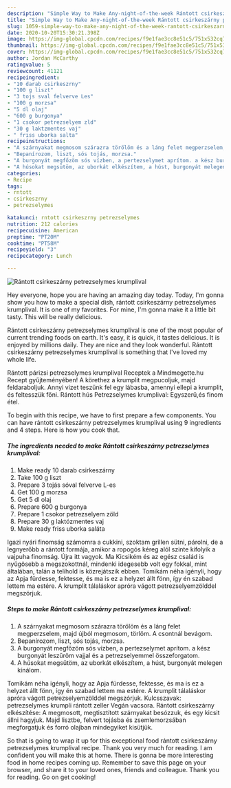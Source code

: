 ```yaml
---
description: "Simple Way to Make Any-night-of-the-week Rántott csirkeszárny petrezselymes krumplival"
title: "Simple Way to Make Any-night-of-the-week Rántott csirkeszárny petrezselymes krumplival"
slug: 1059-simple-way-to-make-any-night-of-the-week-rantott-csirkeszarny-petrezselymes-krumplival
date: 2020-10-20T15:30:21.398Z
image: https://img-global.cpcdn.com/recipes/f9e1fae3cc8e51c5/751x532cq70/rantott-csirkeszarny-petrezselymes-krumplival-recept-foto.jpg
thumbnail: https://img-global.cpcdn.com/recipes/f9e1fae3cc8e51c5/751x532cq70/rantott-csirkeszarny-petrezselymes-krumplival-recept-foto.jpg
cover: https://img-global.cpcdn.com/recipes/f9e1fae3cc8e51c5/751x532cq70/rantott-csirkeszarny-petrezselymes-krumplival-recept-foto.jpg
author: Jordan McCarthy
ratingvalue: 5
reviewcount: 41121
recipeingredient:
- "10 darab csirkeszrny"
- "100 g liszt"
- "3 tojs sval felverve Les"
- "100 g morzsa"
- "5 dl olaj"
- "600 g burgonya"
- "1 csokor petrezselyem zld"
- "30 g laktzmentes vaj"
- " friss uborka salta"
recipeinstructions:
- "A szárnyakat megmosom szárazra törölöm és a láng felet megperzselem, majd újból megmosom, törlöm. A csontnál bevágom."
- "Bepanírozom, liszt, sós tojás, morzsa."
- "A burgonyát megfőzöm sós vízben, a pertezselymet aprítom. a kész burgonyát leszűröm vajjal és a petrezselyemmel összeforgatom."
- "A húsokat megsütöm, az uborkát elkészítem, a húst, burgonyát melegen kínálom."
categories:
- Recipe
tags:
- rntott
- csirkeszrny
- petrezselymes

katakunci: rntott csirkeszrny petrezselymes 
nutrition: 212 calories
recipecuisine: American
preptime: "PT20M"
cooktime: "PT58M"
recipeyield: "3"
recipecategory: Lunch

---
```



![Rántott csirkeszárny petrezselymes krumplival](https://img-global.cpcdn.com/recipes/f9e1fae3cc8e51c5/751x532cq70/rantott-csirkeszarny-petrezselymes-krumplival-recept-foto.jpg)

Hey everyone, hope you are having an amazing day today. Today, I'm gonna show you how to make a special dish, rántott csirkeszárny petrezselymes krumplival. It is one of my favorites. For mine, I'm gonna make it a little bit tasty. This will be really delicious.

Rántott csirkeszárny petrezselymes krumplival is one of the most popular of current trending foods on earth. It's easy, it is quick, it tastes delicious. It is enjoyed by millions daily. They are nice and they look wonderful. Rántott csirkeszárny petrezselymes krumplival is something that I've loved my whole life.

Rántott párizsi petrezselymes krumplival Receptek a Mindmegette.hu Recept gyűjteményében! A körethez a krumplit megpucoljuk, majd feldaraboljuk. Annyi vizet teszünk fel egy lábasba, amennyi ellepi a krumplit, és feltesszük főni. Rántott hús Petrezselymes krumplival: Egyszerű,és finom étel.


To begin with this recipe, we have to first prepare a few components. You can have rántott csirkeszárny petrezselymes krumplival using 9 ingredients and 4 steps. Here is how you cook that.

<!--inarticleads1-->

##### The ingredients needed to make Rántott csirkeszárny petrezselymes krumplival:

1. Make ready 10 darab csirkeszárny
1. Take 100 g liszt
1. Prepare 3 tojás sóval felverve L-es
1. Get 100 g morzsa
1. Get 5 dl olaj
1. Prepare 600 g burgonya
1. Prepare 1 csokor petrezselyem zöld
1. Prepare 30 g laktózmentes vaj
1. Make ready  friss uborka saláta


Igazi nyári finomság számomra a cukkini, szoktam grillen sütni, párolni, de a legnyerőbb a rántott formája, amikor a ropogós kéreg alól szinte kifolyik a vajpuha finomság. Újra itt vagyok. Ma Kicsikém és az egész család is nyűgösebb a megszokottnál, mindenki idegesebb volt egy fokkal, mint általában, talán a telihold is közrejátszik ebben. Tomikám néha igényli, hogy az Apja fürdesse, fektesse, és ma is ez a helyzet állt fönn, így én szabad lettem ma estére. A krumplit tálaláskor apróra vágott petrezselyemzölddel megszórjuk. 

<!--inarticleads2-->

##### Steps to make Rántott csirkeszárny petrezselymes krumplival:

1. A szárnyakat megmosom szárazra törölöm és a láng felet megperzselem, majd újból megmosom, törlöm. A csontnál bevágom.
1. Bepanírozom, liszt, sós tojás, morzsa.
1. A burgonyát megfőzöm sós vízben, a pertezselymet aprítom. a kész burgonyát leszűröm vajjal és a petrezselyemmel összeforgatom.
1. A húsokat megsütöm, az uborkát elkészítem, a húst, burgonyát melegen kínálom.


Tomikám néha igényli, hogy az Apja fürdesse, fektesse, és ma is ez a helyzet állt fönn, így én szabad lettem ma estére. A krumplit tálaláskor apróra vágott petrezselyemzölddel megszórjuk. Kulcsszavak: petrezselymes krumpli rántott zeller Vegán vacsora. Rántott csirkeszárny elkészítése: A megmosott, megtisztított szárnyakat besózzuk, és egy kicsit állni hagyjuk. Majd lisztbe, felvert tojásba és zsemlemorzsában megforgatjuk és forró olajban mindegyiket kisütjük. 

So that is going to wrap it up for this exceptional food rántott csirkeszárny petrezselymes krumplival recipe. Thank you very much for reading. I am confident you will make this at home. There is gonna be more interesting food in home recipes coming up. Remember to save this page on your browser, and share it to your loved ones, friends and colleague. Thank you for reading. Go on get cooking!
